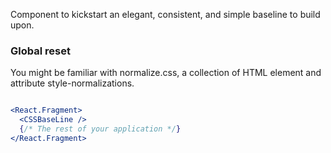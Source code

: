 Component to kickstart an elegant, consistent, and simple baseline to build upon.

### Global reset

You might be familiar with normalize.css, a collection of HTML element and attribute style-normalizations.

```jsx static

<React.Fragment>
  <CSSBaseLine />
  {/* The rest of your application */}
</React.Fragment>
```
